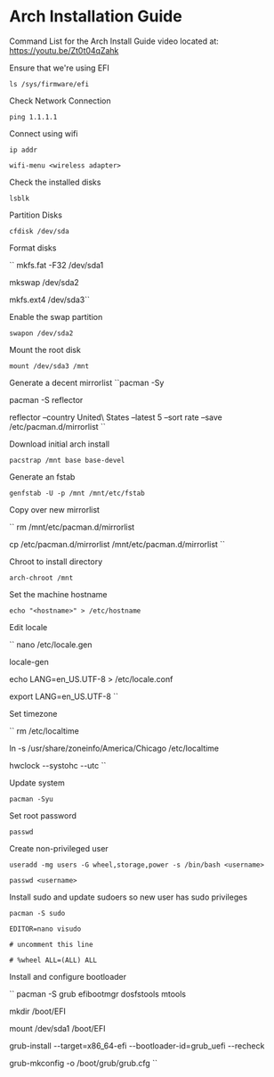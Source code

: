 # Arch Installation Guide
Command List for the Arch Install Guide video located at: https://youtu.be/Zt0t04qZahk


Ensure that we're using EFI

``ls /sys/firmware/efi``


Check Network Connection

``ping 1.1.1.1``


Connect using wifi

``ip addr``

``wifi-menu <wireless adapter>``


Check the installed disks

``lsblk``

Partition Disks

``cfdisk /dev/sda``

Format disks

``
mkfs.fat -F32 /dev/sda1

mkswap /dev/sda2

mkfs.ext4 /dev/sda3``

Enable the swap partition

``swapon /dev/sda2``

Mount the root disk

``mount /dev/sda3 /mnt``

Generate a decent mirrorlist
``pacman -Sy

pacman -S reflector

reflector –country United\ States –latest 5 –sort rate –save /etc/pacman.d/mirrorlist
``

Download initial arch install

``pacstrap /mnt base base-devel``


Generate an fstab

``genfstab -U -p /mnt /mnt/etc/fstab``


Copy over new mirrorlist

``
rm /mnt/etc/pacman.d/mirrorlist

cp /etc/pacman.d/mirrorlist /mnt/etc/pacman.d/mirrorlist
``


Chroot to install directory

``arch-chroot /mnt``


Set the machine hostname

``echo "<hostname>" > /etc/hostname``


Edit locale

``
nano /etc/locale.gen

locale-gen

echo LANG=en_US.UTF-8 > /etc/locale.conf

export LANG=en_US.UTF-8
``

Set timezone

``
rm /etc/localtime

ln -s /usr/share/zoneinfo/America/Chicago /etc/localtime

hwclock --systohc --utc
``

Update system

``pacman -Syu``


Set root password

``passwd``


Create non-privileged user

``useradd -mg users -G wheel,storage,power -s /bin/bash <username>``

``passwd <username>``


Install sudo and update sudoers so new user has sudo privileges

``pacman -S sudo``

``EDITOR=nano visudo``

``# uncomment this line``

``# %wheel ALL=(ALL) ALL``
  

Install and configure bootloader

``
pacman -S grub efibootmgr dosfstools mtools

mkdir /boot/EFI

mount /dev/sda1 /boot/EFI

grub-install --target=x86_64-efi  --bootloader-id=grub_uefi --recheck

grub-mkconfig -o /boot/grub/grub.cfg
``
